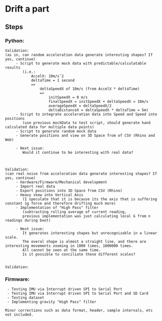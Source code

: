 
# Drift a part


## Steps

### Python:

	Validation:
	(as in, can random acceleration data generate interesting shapes? If yes, continue)
		 - Script to generate mock data with predictable/calculatable results 
		 	(i.e.: 
		 		AccelX: 10m/sˆ2
		 		deltaTime = 1 second
		 		=> 
		 			deltaSpeedX of 10m/s (from AccelX * deltaTime)
		 			=>
		 				initSpeedX = 0 m/s
						finalSpeedX = initSpeedX + deltaSpeedX = 10m/s
						averageSpeedX = deltaSpeedX/2
						deltaDistanceX = deltaSpeedX * deltaTime = 5m)
		 - Script to integrate acceleration data into Speed and Speed into positions
		 	(use previous mockData to test script, should generate hand calculated data for multiple data points)
		 - Script to generate random mock data
		 - Generate positions and view on 3D Space from of CSV (Rhino and Web)

		 - Next issue: 
		 	Would it continue to be interesting with real data?



	Validation:
	(can real noise from acceleration data generate interesting shapes? If yes, continue)
		 - Hardware/Firmware/Mechanical development
		 - Import real data
		 - Export positions into 3D Space from CSV (Rhino)
		 - Heavy skew into Vertical Axis
		 	(I speculate that it is because its the axis that is suffering constant 1g force and therefore drifting much more)
		 - Implementation of "High Pass" filter 
		 	(subtracting rolling average of current reading,
		 	previous implementation was just calculating local G from n readings during boot)

		 - Next issue: 
		 	It generates interesting shapes but unrecognizable in a linear scale.
		 	The overal shape is almost a straight line, and there are interesting movements zooming in 1000 times, 1000000 times.
		 	All cannot be seen at the same time.
			Is it possible to conciliate these different scales?

	
	Validation:
	


### Firmware:

	 - Testing IMU via Interrupt driven SPI to Serial Port
	 - Testing IMU via Interrupt driven SPI to Serial Port and SD Card
	 - Testing dataset
	 - Implementing gravity "High Pass" filter
	
	Minor corrections such as data format, header, sample intervals, etc not included.